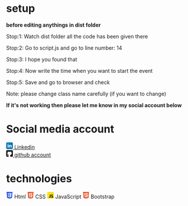 # setup

<b>before editing anythings in dist folder</b>

<p>Stop:1: Watch dist folder all the code has been given there</p>
<p>Stop:2: Go to script.js and go to line number: 14</p>
<p>Stop:3: I hope you found that</p>
<p>Stop:4: Now write the time when you want to start the event </p>
<p>Stop:5: Save and go to browser and check </p>
<p>Note: please change class name carefully (if you want to change)</p>
<b>If it's not working then please let me know in my social account below</b>

# Social media account
<a href="https://github.com/nurul-komor"><img style="width:18px" src="icons/linkedin.svg"> Linkedin</a> </br>
<a href="https://www.linkedin.com/in/nurul-komor-4403981bb/"><img style="width:18px" src="icons/github.svg"> github account</a> </br>


# technologies
<img style="width:18px" src="icons/css3.svg"> Html
<img style="width:18px" src="icons/html5.svg"> CSS
<img style="width:18px" src="icons/javascript.svg"> JavaScript
<img style="width:18px" src="icons/html5.svg"> Bootstrap
